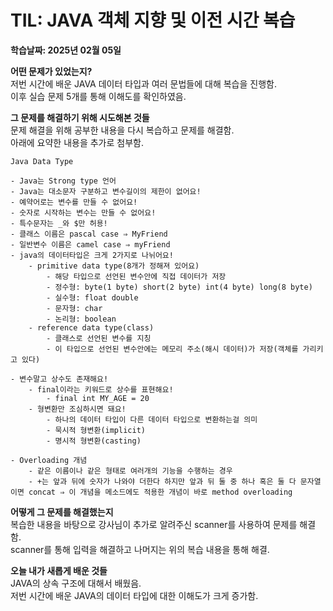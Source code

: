 # TIL: JAVA 객체 지향 및 이전 시간 복습
**학습날짜: 2025년 02월 05일**

**어떤 문제가 있었는지?**  
저번 시간에 배운 JAVA 데이터 타입과 여러 문법들에 대해 복습을 진행함.  
이후 실습 문제 5개를 통해 이해도를 확인하였음.  


**그 문제를 해결하기 위해 시도해본 것들**  
문제 해결을 위해 공부한 내용을 다시 복습하고 문제를 해결함.  
아래에 요약한 내용을 추가로 첨부함.  
```
Java Data Type

- Java는 Strong type 언어
- Java는 대소문자 구분하고 변수길이의 제한이 없어요!
- 예약어로는 변수를 만들 수 없어요!
- 숫자로 시작하는 변수는 만들 수 없어요!
- 특수문자는 _와 $만 허용!
- 클래스 이름은 pascal case ⇒ MyFriend
- 일반변수 이름은 camel case ⇒ myFriend
- java의 데이터타입은 크게 2가지로 나뉘어요!
    - primitive data type(8개가 정해져 있어요)
        - 해당 타입으로 선언된 변수안에 직접 데이터가 저장
        - 정수형: byte(1 byte) short(2 byte) int(4 byte) long(8 byte)
        - 실수형: float double
        - 문자형: char
        - 논리형: boolean
    - reference data type(class)
        - 클래스로 선언된 변수를 지칭
        - 이 타입으로 선언된 변수안에는 메모리 주소(해시 데이터)가 저장(객체를 가리키고 있다)

- 변수말고 상수도 존재해요!
    - final이라는 키워드로 상수를 표현해요!
        - final int MY_AGE = 20
    - 형변환만 조심하시면 돼요!
        - 하나의 데이터 타입이 다른 데이터 타입으로 변환하는걸 의미
        - 묵시적 형변환(implicit)
        - 명시적 형변환(casting)
        
- Overloading 개념
    - 같은 이름이나 같은 형태로 여러개의 기능을 수행하는 경우
    - +는 앞과 뒤에 숫자가 나와야 더한다 하지만 앞과 뒤 둘 중 하나 혹은 둘 다 문자열이면 concat ⇒ 이 개념을 메소드에도 적용한 개념이 바로 method overloading
```


**어떻게 그 문제를 해결했는지**  
복습한 내용을 바탕으로 강사님이 추가로 알려주신 scanner를 사용하여 문제를 해결함.  
scanner를 통해 입력을 해결하고 나머지는 위의 복습 내용을 통해 해결.  

**오늘 내가 새롭게 배운 것들**  
JAVA의 상속 구조에 대해서 배웠음.  
저번 시간에 배운 JAVA의 데이터 타입에 대한 이해도가 크게 증가함.  
